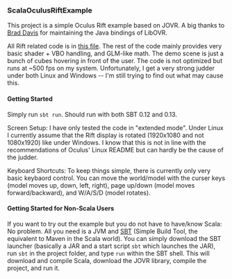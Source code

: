 ### ScalaOculusRiftExample

This project is a simple Oculus Rift example based on JOVR. A big thanks to [Brad Davis](https://github.com/jherico) for maintaining the Java bindings of LibOVR.

All Rift related code is in [this file](src/main/scala/com/github/bluenote/RiftExample.scala). The rest of the code mainly provides very basic shader + VBO handling, and GLM-like math. The demo scene is just a bunch of cubes hovering in front of the user. The code is not optimized but runs at ~500 fps on my system. Unfortunately, I get a very strong judder under both Linux and Windows -- I'm still trying to find out what may cause this.


#### Getting Started

Simply run `sbt run`. Should run with both SBT 0.12 and 0.13.

Screen Setup: I have only tested the code in "extended mode". Under Linux I currently assume that the Rift display is rotated (1920x1080 and not 1080x1920) like under Windows. I know that this is not in line with the recommendations of Oculus' Linux README but can hardly be the cause of the judder. 

Keyboard Shortcuts: To keep things simple, there is currently only very basic keybaord control. You can move the world/model with the curser keys (model moves up, down, left, right), page up/down (model moves forward/backward), and W/A/S/D (model rotates).


#### Getting Started for Non-Scala Users

If you want to try out the example but you do not have to have/know Scala: No problem. All you need is a JVM and [SBT](http://www.scala-sbt.org/) (Simple Build Tool, the equivalent to Maven in the Scala world). You can simply download the SBT launcher (basically a JAR and a start script `sbt` which launches the JAR), run `sbt` in the project folder, and type `run` within the SBT shell. This will download and compile Scala, download the JOVR library, compile the project, and run it.
